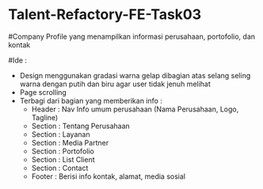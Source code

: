 # Talent-Refactory-FE-Task03


#Company Profile yang menampilkan informasi perusahaan, portofolio, dan kontak

#Ide :
<ul>
<li>Design menggunakan gradasi warna gelap dibagian atas selang seling warna dengan putih dan biru agar user tidak jenuh melihat </li>
<li>Page scrolling</li>
<li>Terbagi dari bagian yang memberikan info :
<ul>
<li>Header : Nav Info umum perusahaan (Nama Perusahaan, Logo, Tagline)</li>
<li>Section : Tentang Perusahaan</li>
<li>Section : Layanan</li>
<li>Section : Media Partner</li>
<li>Section : Portofolio</li>
<li>Section : List Client</li>
<li>Section : Contact</li>
<li>Footer : Berisi info kontak, alamat, media sosial</li>

</ul>
</li>

</ul>
